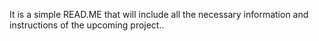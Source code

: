 It is a simple READ.ME that will include all the necessary information and instructions of the upcoming project..